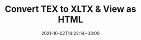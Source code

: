 ---
############################# Static ############################
layout: "autogen"
date: 2021-10-02T14:22:14+03:00
draft: false
path: "total/net/conversion/tex-to-xltx/"

############################# Head ############################
head_title: "Convert TEX to XLTX in C# VB.NET & View as HTML"
head_description: "Code example to convert TEX to XLTX and 100+ other file formats in .NET (C#, VB.NET, ASP.NET & .NET Core) applications. Display the Converted XLTX document as HTML viewer."

############################# Header ############################
title: "Convert TEX to XLTX & View as HTML"
description: "Programmatically convert TEX to XLTX in .NET applications using flexible options to customize the resultant document. Convert the complete document or specific pages based on page numbers or selective page ranges using the .NET document conversion library."

############################# SubMenu ############################
submenu:
    enable: false

############################# Content ############################
content:
    enable: true
    block:
    - title_left: "TEX to XLTX Conversion in C# .NET"
      content_left: |
          TEX to XLTX file conversion using C#. Add watermark and view the converted document as HTML without using any external software.

          -   Create **Converter** object to convert TEX document
          -   Set the convert options for XLTX format
          -   Call **Convert** method of **Converter** class instance for conversion to XLTX
          -   Set options for HTML viewer
          -   Create **Viewer** object to view converted XLTX as HTML
          
      title_right: "Convert Whole Document or Specific Pages"
      content_right: |
          You require `GroupDocs.Conversion` & `GroupDocs.Viewer` namespaces to convert between a wide range of popular document types such as PDF, Microsoft Word, Excel, PowerPoint, Project, Outlook, HTML, diagrams and image file formats. Explore other [.NET APIs for Office documents](https://products.conholdate.com/total/net/) as offered by Conholdate.Total.
          
          Get the respective assembly files from the [downloads](https://downloads.conholdate.com/total/net) or fetch the whole package from [Nuget](https://www.nuget.org/packages/Conholdate.Total/) to add 'Conholdate.Total` directly in your workspace.
          
      code: |
          ```cs {linenos=false}
          // Convert TEX to XLTX using GroupDocs.Conversion API
          // Create Converter object to convert TEX document
          using (Converter converter = new Converter("input.tex"))
          {
              // set the convert options for XLTX format
              var convertOptions = converter.GetPossibleConversions()["xltx"].ConvertOptions;

              // convert to XLTX format
              converter.Convert("output.xltx", convertOptions);
          }

          // Set options for HTML viewer
          HtmlViewOptions viewOptions = HtmlViewOptions.ForEmbeddedResources("output{0}.html");

          // Create Viewer object to view converted XLTX as HTML
          using (Viewer viewer = new Viewer("output.xltx"))
          {
              viewer.View(viewOptions);
          }
          ```
    - title_left: "Add Watermark to Converted XLTX in C#"
      content_left: |
          Accurately convert documents (TEX to XLTX) exactly as the original file and apply text or image watermarks to the converted document pages using C# .NET.

          -   Create **Converter** object to convert TEX document
          -   Create new instance of **WatermarkOptions** class
          -   Specify watermark properties (color, width, text, image etc)
          -   Instantiate the proper **ConvertOptions** class
          -   Set **Watermark** property of the **ConvertOptions** instance
          -   Call **Convert** method of **Converter** class instance for conversion to XLTX
        
      title_right: "Source Document Information Extraction"
      content_right: |
          The documents information extraction feature not only allows getting the basic information about the source document file but it also supports extracting some valuable file-format specific information such as project start and end dates of a Microsoft Project file, any printing restrictions on a PDF document, list of folders enclosed in an Outlook data file etc. 

          Convert popular document file formats on different operating systems such as Windows, Linux or macOS while using platforms such as Windows Azure, Mono and Xamarin.
          
      code: |
          ```cs {linenos=false}
          // Create Converter object to convert TEX document
          using (Converter converter = new Converter("input.tex"))
          {
              // Create new instance of WatermarkOptions class
              WatermarkOptions watermark = new WatermarkOptions
              {
                  Text = "Sample watermark",
                  Color = Color.Red,
                  Width = 100,
                  Height = 100,
                  Background = true
              };

              // Instantiate the proper ConvertOptions class
              PdfConvertOptions options = new PdfConvertOptions
              {
                  Watermark = watermark
              };

              // convert to XLTX format
              converter.Convert("output.xltx", options);
          }
          ```
############################# About Formats ############################
about_formats:
    enable: false
############################# More Formats ############################
more_formats:
    enable: true
    auto: false
    other_out_formats: PDF DOCX DOT DOTX DOTM TXT RTF HTML MHTML XLS XLSX XLSM XLT XLTX XLTM CSV DIF PPT PPTX PPS PPSX POT POTX POTM ODT OTT OTP ODP ODS EMZ WMZ SVGZ TEX DCM WMF BMP PNG GIF JPEG TIFF
############################# Back to top ###############################
back_to_top:
  enable: true
---